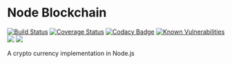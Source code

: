 # Node Blockchain

[![Build Status](https://travis-ci.org/ashokdey/node-blockchain.svg?branch=master)](https://travis-ci.org/ashokdey/node-blockchain)
[![Coverage Status](https://coveralls.io/repos/github/ashokdey/node-blockchain/badge.svg?branch=master)](https://coveralls.io/github/ashokdey/node-blockchain?branch=master)
[![Codacy Badge](https://api.codacy.com/project/badge/Grade/5ac6fb5db55849c087298196c905ee66)](https://app.codacy.com/app/ashokdey/node-blockchain?utm_source=github.com&utm_medium=referral&utm_content=ashokdey/node-blockchain&utm_campaign=Badge_Grade_Dashboard)
[![Known Vulnerabilities](https://snyk.io/test/github/ashokdey/node-blockchain/badge.svg?targetFile=package.json)](https://snyk.io/test/github/ashokdey/node-blockchain?targetFile=package.json)
[![](https://img.shields.io/github/contributors/ashokdey/node-blockchain.svg)](https://img.shields.io/github/contributors/ashokdey/node-blockchain.svg)
[![](https://img.shields.io/github/license/ashokdey/node-blockchain.svg)](https://github.com/ashokdey/node-blockchain/)

A crypto currency implementation in Node.js
